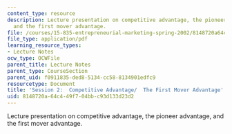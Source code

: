 ```yaml
---
content_type: resource
description: Lecture presentation on competitive advantage, the pioneer advantage,
  and the first mover advantage.
file: /courses/15-835-entrepreneurial-marketing-spring-2002/8148720a64c449f704bbc93d133d23d2_session2.pdf
file_type: application/pdf
learning_resource_types:
- Lecture Notes
ocw_type: OCWFile
parent_title: Lecture Notes
parent_type: CourseSection
parent_uid: f0911835-ded8-5134-cc58-8134901edfc9
resourcetype: Document
title: 'Session 2:  Competitive Advantage/  The First Mover Advantage'
uid: 8148720a-64c4-49f7-04bb-c93d133d23d2
---
```

Lecture presentation on competitive advantage, the pioneer advantage, and the first mover advantage.

